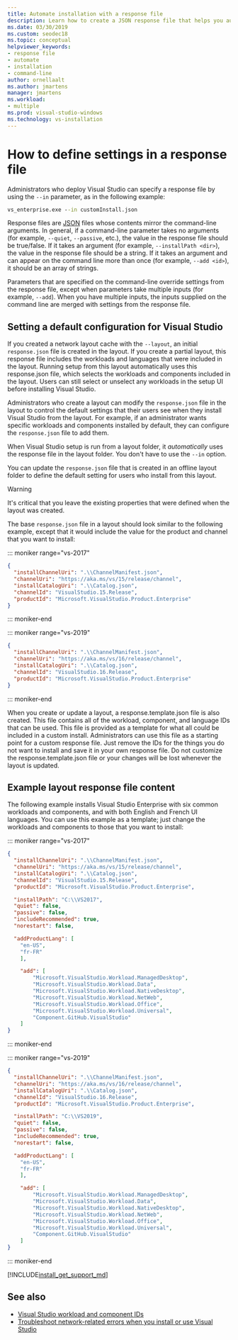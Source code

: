 ```yaml
---
title: Automate installation with a response file
description: Learn how to create a JSON response file that helps you automate your Visual Studio installation
ms.date: 03/30/2019
ms.custom: seodec18
ms.topic: conceptual
helpviewer_keywords:
- response file
- automate
- installation
- command-line
author: ornellaalt
ms.author: jmartens
manager: jmartens
ms.workload:
- multiple
ms.prod: visual-studio-windows
ms.technology: vs-installation
---
```

# How to define settings in a response file

Administrators who deploy Visual Studio can specify a response file by using the `--in` parameter, as in the following example:

```cmd
vs_enterprise.exe --in customInstall.json
```

Response files are [JSON](http://json-schema.org/) files whose contents mirror the command-line arguments.  In general, if a command-line parameter takes no arguments (for example, `--quiet`, `--passive`, etc.), the value in the response file should be true/false.  If it takes an argument (for example, `--installPath <dir>`), the value in the response file should be a string.  If it takes an argument and can appear on the command line more than once (for example, `--add <id>`), it should be an array of strings.

Parameters that are specified on the command-line override settings from the response file, except when parameters take multiple inputs (for example, `--add`). When you have multiple inputs, the inputs supplied on the command line are merged with settings from the response file.

## Setting a default configuration for Visual Studio

If you created a network layout cache with the `--layout`, an initial `response.json` file is created in the layout. If you create a partial layout, this response file includes the workloads and languages that were included in the layout.  Running setup from this layout automatically uses this response.json file, which selects the workloads and components included in the layout.  Users can still select or unselect any workloads in the setup UI before installing Visual Studio.

Administrators who create a layout can modify the `response.json` file in the layout to control the default settings that their users see when they install Visual Studio from the layout.  For example, if an administrator wants specific workloads and components installed by default, they can configure the `response.json` file to add them.

When Visual Studio setup is run from a layout folder, it _automatically_ uses the response file in the layout folder.  You don't have to use the `--in` option.

You can update the `response.json` file that is created in an offline layout folder to define the default setting for users who install from this layout.

> [!WARNING]
> It's critical that you leave the existing properties that were defined when the layout was created.

The base `response.json` file in a layout should look similar to the following example, except that it would include the value for the product and channel that you want to install:

::: moniker range="vs-2017"

```json
{
  "installChannelUri": ".\\ChannelManifest.json",
  "channelUri": "https://aka.ms/vs/15/release/channel",
  "installCatalogUri": ".\\Catalog.json",
  "channelId": "VisualStudio.15.Release",
  "productId": "Microsoft.VisualStudio.Product.Enterprise"
}
```

::: moniker-end

::: moniker range="vs-2019"

```json
{
  "installChannelUri": ".\\ChannelManifest.json",
  "channelUri": "https://aka.ms/vs/16/release/channel",
  "installCatalogUri": ".\\Catalog.json",
  "channelId": "VisualStudio.16.Release",
  "productId": "Microsoft.VisualStudio.Product.Enterprise"
}
```

::: moniker-end

When you create or update a layout, a response.template.json file is also created.  This file contains all of the workload, component, and language IDs that can be used.  This file is provided as a template for what all could be included in a custom install.  Administrators can use this file as a starting point for a custom response file.  Just remove the IDs for the things you do not want to install and save it in your own response file.  Do not customize the response.template.json file or your changes will be lost whenever the layout is updated.

## Example layout response file content

The following example installs Visual Studio Enterprise with six common workloads and components, and with both English and French UI languages. You can use this example as a template; just change the workloads and components to those that you want to install:

::: moniker range="vs-2017"

```json
{
  "installChannelUri": ".\\ChannelManifest.json",
  "channelUri": "https://aka.ms/vs/15/release/channel",
  "installCatalogUri": ".\\Catalog.json",
  "channelId": "VisualStudio.15.Release",
  "productId": "Microsoft.VisualStudio.Product.Enterprise",

  "installPath": "C:\\VS2017",
  "quiet": false,
  "passive": false,
  "includeRecommended": true,
  "norestart": false,

  "addProductLang": [
    "en-US",
    "fr-FR"
    ],

    "add": [
        "Microsoft.VisualStudio.Workload.ManagedDesktop",
        "Microsoft.VisualStudio.Workload.Data",
        "Microsoft.VisualStudio.Workload.NativeDesktop",
        "Microsoft.VisualStudio.Workload.NetWeb",
        "Microsoft.VisualStudio.Workload.Office",
        "Microsoft.VisualStudio.Workload.Universal",
        "Component.GitHub.VisualStudio"
    ]
}
```

::: moniker-end

::: moniker range="vs-2019"

```json
{
  "installChannelUri": ".\\ChannelManifest.json",
  "channelUri": "https://aka.ms/vs/16/release/channel",
  "installCatalogUri": ".\\Catalog.json",
  "channelId": "VisualStudio.16.Release",
  "productId": "Microsoft.VisualStudio.Product.Enterprise",

  "installPath": "C:\\VS2019",
  "quiet": false,
  "passive": false,
  "includeRecommended": true,
  "norestart": false,

  "addProductLang": [
    "en-US",
    "fr-FR"
    ],

    "add": [
        "Microsoft.VisualStudio.Workload.ManagedDesktop",
        "Microsoft.VisualStudio.Workload.Data",
        "Microsoft.VisualStudio.Workload.NativeDesktop",
        "Microsoft.VisualStudio.Workload.NetWeb",
        "Microsoft.VisualStudio.Workload.Office",
        "Microsoft.VisualStudio.Workload.Universal",
        "Component.GitHub.VisualStudio"
    ]
}
```

::: moniker-end

[!INCLUDE[install_get_support_md](includes/install_get_support_md.md)]

## See also

* [Visual Studio workload and component IDs](workload-and-component-ids.md)
* [Troubleshoot network-related errors when you install or use Visual Studio](troubleshooting-network-related-errors-in-visual-studio.md)
